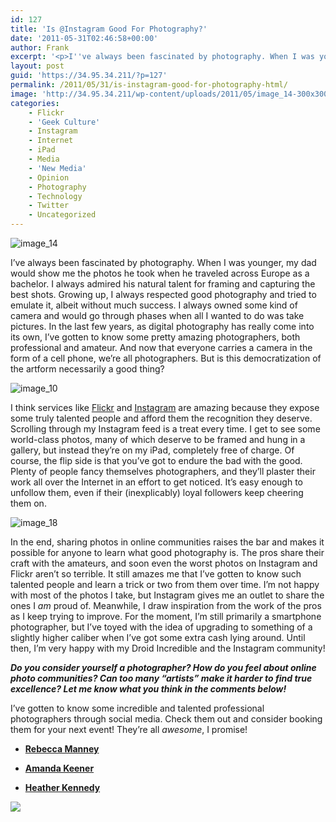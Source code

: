 ```yaml
---
id: 127
title: 'Is @Instagram Good For Photography?'
date: '2011-05-31T02:46:58+00:00'
author: Frank
excerpt: '<p>I''ve always been fascinated by photography. When I was younger, my dad would show me the photos he took when he traveled across Europe as a bachelor. I always admired his natural talent for framing and capturing the best shots. Growing up, I always respected good photography and tried to emulate it, albeit without much success. I always owned some kind of camera and would go through phases when all I wanted to do was take pictures. In the last few years, as digital photography has really come into its own, I''ve gotten to know some pretty amazing photographers, both professional and amateur. And now that everyone carries a camera in the form of a cell phone, we''re all photographers. But is this democratization of the artform necessarily a good thing?</p>'
layout: post
guid: 'https://34.95.34.211/?p=127'
permalink: /2011/05/31/is-instagram-good-for-photography-html/
image: 'http://34.95.34.211/wp-content/uploads/2011/05/image_14-300x300-1.jpg'
categories:
    - Flickr
    - 'Geek Culture'
    - Instagram
    - Internet
    - iPad
    - Media
    - 'New Media'
    - Opinion
    - Photography
    - Technology
    - Twitter
    - Uncategorized
---
```


![](http://s3.media.squarespace.com/production/1465610/17353535/wp-content/uploads/2011/05/image_14-300x300.jpg "image_14")

I’ve always been fascinated by photography. When I was younger, my dad would show me the photos he took when he traveled across Europe as a bachelor. I always admired his natural talent for framing and capturing the best shots. Growing up, I always respected good photography and tried to emulate it, albeit without much success. I always owned some kind of camera and would go through phases when all I wanted to do was take pictures. In the last few years, as digital photography has really come into its own, I’ve gotten to know some pretty amazing photographers, both professional and amateur. And now that everyone carries a camera in the form of a cell phone, we’re all photographers. But is this democratization of the artform necessarily a good thing?

![](http://s3.media.squarespace.com/production/1465610/17353535/wp-content/uploads/2011/05/image_10-300x300.jpg "image_10")

I think services like [Flickr](https://frank-emanuele.sqsp.com/config/flickr.com/photos/frankvemanuele) and [Instagram](http://instagr.am/) are amazing because they expose some truly talented people and afford them the recognition they deserve. Scrolling through my Instagram feed is a treat every time. I get to see some world-class photos, many of which deserve to be framed and hung in a gallery, but instead they’re on my iPad, completely free of charge. Of course, the flip side is that you’ve got to endure the bad with the good. Plenty of people fancy themselves photographers, and they’ll plaster their work all over the Internet in an effort to get noticed. It’s easy enough to unfollow them, even if their (inexplicably) loyal followers keep cheering them on.

![](http://s3.media.squarespace.com/production/1465610/17353535/wp-content/uploads/2011/05/image_18-300x300.jpg "image_18")

In the end, sharing photos in online communities raises the bar and makes it possible for anyone to learn what good photography is. The pros share their craft with the amateurs, and soon even the worst photos on Instagram and Flickr aren’t so terrible. It still amazes me that I’ve gotten to know such talented people and learn a trick or two from them over time. I’m not happy with most of the photos I take, but Instagram gives me an outlet to share the ones I *am* proud of. Meanwhile, I draw inspiration from the work of the pros as I keep trying to improve. For the moment, I’m still primarily a smartphone photographer, but I’ve toyed with the idea of upgrading to something of a slightly higher caliber when I’ve got some extra cash lying around. Until then, I’m very happy with my Droid Incredible and the Instagram community!

***Do you consider yourself a photographer? How do you feel about online photo communities? Can too many “artists” make it harder to find true excellence? Let me know what you think in the comments below!***

I’ve gotten to know some incredible and talented professional photographers through social media. Check them out and consider booking them for your next event! They’re all *awesome*, I promise!

- **[Rebecca Manney](http://www.rebeccamanneyphotography.com/)**

- **[Amanda Keener](http://www.amandakeener.com/)**

- **[Heather Kennedy](http://heathermkennedy.carbonmade.com/)**

![](http://img.zemanta.com/pixy.gif?x-id=c44a8c1e-d59d-4cb7-9fc7-2e91bfb7b0a1)